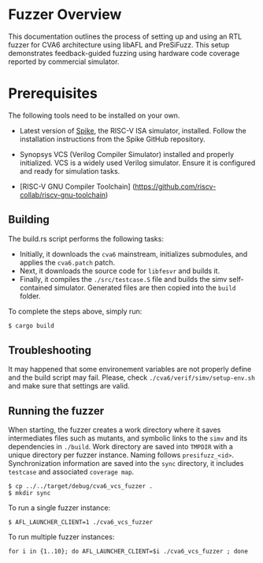 # Fuzzer Overview

This documentation outlines the process of setting up and using an RTL fuzzer for CVA6 architecture using libAFL and PreSiFuzz. 
This setup demonstrates feedback-guided fuzzing using hardware code coverage reported by commercial simulator.

# Prerequisites

The following tools need to be installed on your own.

* Latest version of [Spike](https://github.com/riscv-software-src/riscv-isa-sim), the RISC-V ISA simulator, installed. 
Follow the installation instructions from the Spike GitHub repository.

* Synopsys VCS (Verilog Compiler Simulator) installed and properly initialized. VCS is a widely used Verilog simulator.
 Ensure it is configured and ready for simulation tasks.

* [RISC-V GNU Compiler Toolchain] (https://github.com/riscv-collab/riscv-gnu-toolchain)

## Building

The build.rs script performs the following tasks:

* Initially, it downloads the `cva6` mainstream, initializes submodules, and applies the `cva6.patch` patch.
* Next, it downloads the source code for `libfesvr` and builds it.
* Finally, it compiles the `./src/testcase.S` file and builds the simv self-contained simulator. Generated files are then copied into the `build` folder.

To complete the steps above, simply run:
```sh
$ cargo build
```
## Troubleshooting

It may happened that some environement variables are not properly define and the build script may fail.
Please, check `./cva6/verif/simv/setup-env.sh` and make sure that settings are valid.

## Running the fuzzer

When starting, the fuzzer creates a work directory where it saves intermediates files such as mutants, and symbolic links to the `simv` and its dependencies in `./build`.
Work directory are saved into `TMPDIR` with a unique directory per fuzzer instance. Naming follows `presifuzz_<id>`.
Synchronization information are saved into the `sync` directory, it includes `testcase` and associated `coverage map`.

```
$ cp ../../target/debug/cva6_vcs_fuzzer .
$ mkdir sync
```

To run a single fuzzer instance:
```
$ AFL_LAUNCHER_CLIENT=1 ./cva6_vcs_fuzzer
```

To run multiple fuzzer instances:
```
for i in {1..10}; do AFL_LAUNCHER_CLIENT=$i ./cva6_vcs_fuzzer ; done
```
